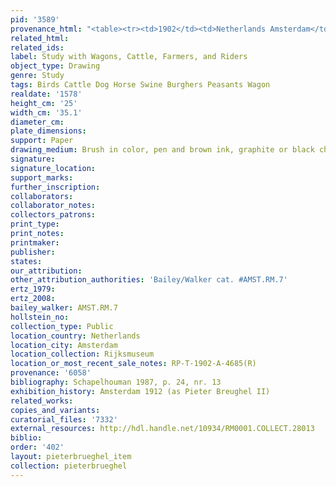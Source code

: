 ```yaml
---
pid: '3589'
provenance_html: "<table><tr><td>1902</td><td>Netherlands Amsterdam</td><td>Rijksmuseum</td></tr></table>"
related_html:
related_ids:
label: Study with Wagons, Cattle, Farmers, and Riders
object_type: Drawing
genre: Study
tags: Birds Cattle Dog Horse Swine Burghers Peasants Wagon
realdate: '1578'
height_cm: '25'
width_cm: '35.1'
diameter_cm:
plate_dimensions:
support: Paper
drawing_medium: Brush in color, pen and brown ink, graphite or black chalk
signature:
signature_location:
support_marks:
further_inscription:
collaborators:
collaborator_notes:
collectors_patrons:
print_type:
print_notes:
printmaker:
publisher:
states:
our_attribution:
other_attribution_authorities: 'Bailey/Walker cat. #AMST.RM.7'
ertz_1979:
ertz_2008:
bailey_walker: AMST.RM.7
hollstein_no:
collection_type: Public
location_country: Netherlands
location_city: Amsterdam
location_collection: Rijksmuseum
location_or_most_recent_sale_notes: RP-T-1902-A-4685(R)
provenance: '6058'
bibliography: Schapelhouman 1987, p. 24, nr. 13
exhibition_history: Amsterdam 1912 (as Pieter Breughel II)
related_works:
copies_and_variants:
curatorial_files: '7332'
external_resources: http://hdl.handle.net/10934/RM0001.COLLECT.28013
biblio:
order: '402'
layout: pieterbrueghel_item
collection: pieterbrueghel
---
```

